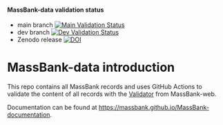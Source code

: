 #### MassBank-data validation status 
* main branch [![Main Validation Status](https://github.com/MassBank/MassBank-data/actions/workflows/validate-records.yml/badge.svg?branch=main)](https://github.com/MassBank/MassBank-data/actions/workflows/validate-records.yml?query=branch%3Amain)
* dev branch [![Dev Validation Status](https://github.com/MassBank/MassBank-data/actions/workflows/validate-records.yml/badge.svg?branch=dev)](https://github.com/MassBank/MassBank-data/actions/workflows/validate-records.yml?query=branch%3Adev)
* Zenodo release [![DOI](https://zenodo.org/badge/125496536.svg)](https://zenodo.org/badge/latestdoi/125496536)

# MassBank-data introduction
This repo contains all MassBank records and uses GitHub Actions to validate the content of all records with the [Validator](https://github.com/MassBank/MassBank-web/blob/main/MassBank-Project/MassBank-lib/src/main/java/massbank/cli/Validator.java) from MassBank-web.

Documentation can be found at https://massbank.github.io/MassBank-documentation.
